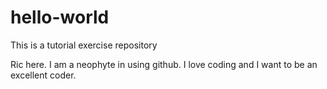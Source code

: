 # hello-world
This is a tutorial exercise repository

Ric here. 
I am a neophyte in using github. 
I love coding and I want to be an excellent coder.
